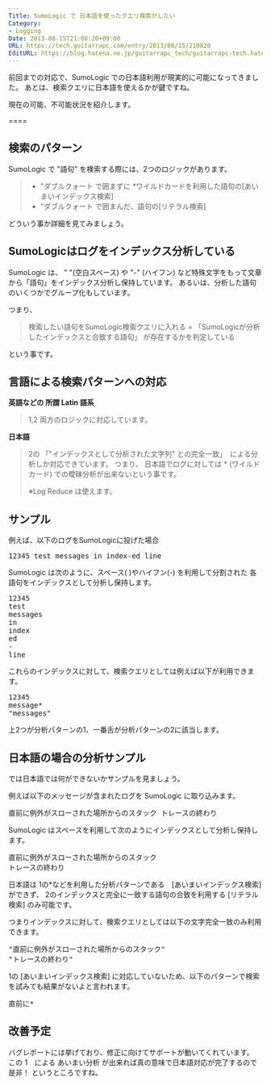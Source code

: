 ```yaml
---
Title: SumoLogic で 日本語を使ったクエリ検索がしたい
Category:
- Logging
Date: 2013-08-15T21:08:20+09:00
URL: https://tech.guitarrapc.com/entry/2013/08/15/210820
EditURL: https://blog.hatena.ne.jp/guitarrapc_tech/guitarrapc-tech.hatenablog.com/atom/entry/11696248318757675896
---
```


前回までの対応で、SumoLogic での日本語利用が現実的に可能になってきました。
あとは、検索クエリに日本語を使えるかが鍵ですね。

現在の可能、不可能状況を紹介します。

====


<h2>検索のパターン</h2>
SumoLogic で "語句" を検索する際には、2つのロジックがあります。
<blockquote><ul>
	<li>"ダブルクォート で囲まずに *ワイルドカードを利用した語句の[あいまいインデックス検索]</li>
	<li>"ダブルクォート で囲まんだ、語句の[リテラル検索]</li>
</ul></blockquote>


どういう事か詳細を見てみましょう。

<h2>SumoLogicはログをインデックス分析している</h2>
SumoLogic は、 " "(空白スペース) や "-" (ハイフン) など特殊文字をもって文章から「語句」をインデックス分析し保持しています。
あるいは、分析した語句のいくつかでグループ化もしています。

つまり、
<blockquote>検索したい語句をSumoLogic検索クエリに入れる = 「SumoLogicが分析したインデックスと合致する語句」 が存在するかを判定している</blockquote>
という事です。

<h2>言語による検索パターンへの対応</h2>

<strong>英語などの 所謂 Latin 語系</strong>
<blockquote>1,2 両方のロジックに対応しています。</blockquote>

<strong>日本語</strong>
<blockquote>2の 「"インデックスとして分析された文字列" との完全一致」　による分析しか対応できています。
つまり、 日本語でログに対しては * (ワイルドカード) での曖昧分析が出来ないという事です。

※Log Reduce は使えます。
</blockquote>

<h2>サンプル</h2>
例えば、以下のログをSumoLogicに投げた場合
<pre class="brush: powershell">
12345 test messages in index-ed line
</pre>

SumoLogic は次のように、スペース( )やハイフン(-) を利用して分割された 各語句をインデックスとして分析し保持します。
<pre class="brush: powershell">
12345 
test 
messages 
in 
index 
ed 
- 
line
</pre>

これらのインデックスに対して、検索クエリとしては例えば以下が利用できます。
<pre class="brush: powershell">
12345 
message* 
&quot;messages&quot;
</pre>

上2つが分析パターンの1、一番舌が分析パターンの2に該当します。


<h2>日本語の場合の分析サンプル</h2>
では日本語では何ができないかサンプルを見ましょう。

例えば以下のメッセージが含まれたログを SumoLogic に取り込みます。
<pre class="brush: powershell">
直前に例外がスローされた場所からのスタック トレースの終わり
</pre>

SumoLogic はスペースを利用して次のようにインデックスとして分析し保持します。
<pre class="brush: powershell">
直前に例外がスローされた場所からのスタック 
トレースの終わり
</pre>

日本語は 1の*などを利用した分析パターンである　[あいまいインデックス検索]　ができず、 2のインデックスと完全に一致する語句の合致を利用する [リテラル検索] のみ可能です。

つまりインデックスに対して、検索クエリとしては以下の文字完全一致のみ利用できます。
<pre class="brush: powershell">
&quot;直前に例外がスローされた場所からのスタック&quot; 
&quot;トレースの終わり&quot;
</pre>

1の [あいまいインデックス検索] に対応していないため、以下のパターンで検索を試みても結果がないよと言われます。
<pre class="brush: powershell">
直前に*
</pre>


<h2>改善予定</h2>
バグレポートには挙げており、修正に向けてサポートが動いてくれています。
この 1　による あいまい分析 が出来れば真の意味で日本語対応が完了するので是非！ というところですね。
